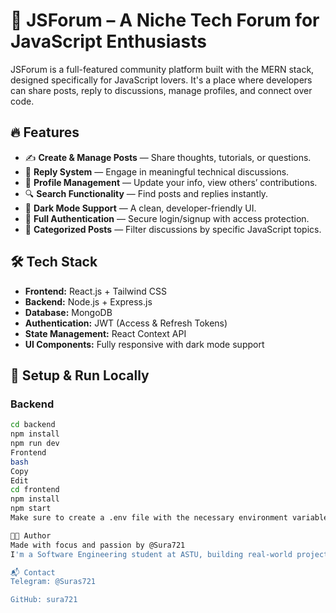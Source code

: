 # 🧠 JSForum – A Niche Tech Forum for JavaScript Enthusiasts

JSForum is a full-featured community platform built with the MERN stack, designed specifically for JavaScript lovers. It's a place where developers can share posts, reply to discussions, manage profiles, and connect over code.

## 🔥 Features

- ✍️ **Create & Manage Posts** — Share thoughts, tutorials, or questions.
- 💬 **Reply System** — Engage in meaningful technical discussions.
- 👤 **Profile Management** — Update your info, view others’ contributions.
- 🔍 **Search Functionality** — Find posts and replies instantly.
- 🌙 **Dark Mode Support** — A clean, developer-friendly UI.
- 🔐 **Full Authentication** — Secure login/signup with access protection.
- 🧩 **Categorized Posts** — Filter discussions by specific JavaScript topics.

## 🛠️ Tech Stack

- **Frontend:** React.js + Tailwind CSS  
- **Backend:** Node.js + Express.js  
- **Database:** MongoDB  
- **Authentication:** JWT (Access & Refresh Tokens)  
- **State Management:** React Context API  
- **UI Components:** Fully responsive with dark mode support  

## 🚀 Setup & Run Locally

### Backend

```bash
cd backend
npm install
npm run dev
Frontend
bash
Copy
Edit
cd frontend
npm install
npm start
Make sure to create a .env file with the necessary environment variables for both client and server.

👨‍💻 Author
Made with focus and passion by @Sura721
I'm a Software Engineering student at ASTU, building real-world projects like this one.

📬 Contact
Telegram: @Suras721

GitHub: sura721
